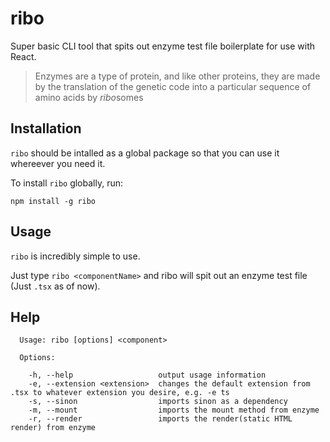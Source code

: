 # ribo
Super basic CLI tool that spits out enzyme test file boilerplate for use with React.


> Enzymes are a type of protein, and like other proteins, they are made by the translation of the genetic code into a particular sequence of amino acids by *ribo*somes


## Installation
`ribo` should be intalled as a global package so that you can use it whereever you need it.

To install `ribo` globally, run:

`npm install -g ribo`

## Usage
`ribo` is incredibly simple to use.

Just type `ribo <componentName>` and ribo will spit out an enzyme test file (Just `.tsx` as of now).

## Help
```
  Usage: ribo [options] <component>

  Options:

    -h, --help                   output usage information
    -e, --extension <extension>  changes the default extension from .tsx to whatever extension you desire, e.g. -e ts
    -s, --sinon                  imports sinon as a dependency
    -m, --mount                  imports the mount method from enzyme
    -r, --render                 imports the render(static HTML render) from enzyme
 ```
